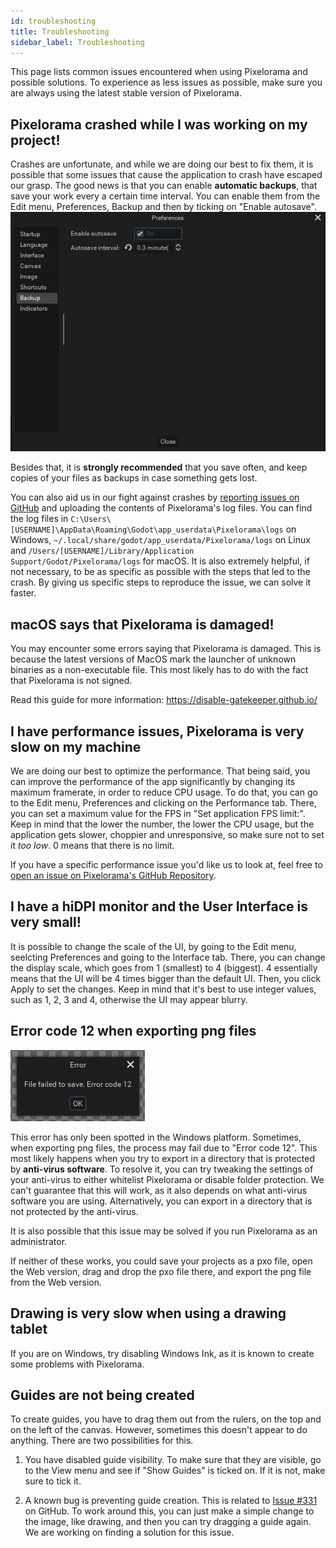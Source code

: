 ```yaml
---
id: troubleshooting
title: Troubleshooting
sidebar_label: Troubleshooting
---
```


This page lists common issues encountered when using Pixelorama and possible solutions. To experience as less issues as possible, make sure you are always using the latest stable version of Pixelorama.

## Pixelorama crashed while I was working on my project!
Crashes are unfortunate, and while we are doing our best to fix them, it is possible that some issues that cause the application to crash have escaped our grasp. The good news is that you can enable **automatic backups**, that save your work every a certain time interval. You can enable them from the Edit menu, Preferences, Backup and then by ticking on "Enable autosave".
![Enable Autosave](../static/img/enable_autosave.png)

Besides that, it is **strongly recommended** that you save often, and keep copies of your files as backups in case something gets lost.

You can also aid us in our fight against crashes by [reporting issues on GitHub](https://github.com/Orama-Interactive/Pixelorama/issues) and uploading the contents of Pixelorama's log files. You can find the log files in `C:\Users\[USERNAME]\AppData\Roaming\Godot\app_userdata\Pixelorama\logs` on Windows, `~/.local/share/godot/app_userdata/Pixelorama/logs` on Linux and `/Users/[USERNAME]/Library/Application Support/Godot/Pixelorama/logs` for macOS. It is also extremely helpful, if not necessary, to be as specific as possible with the steps that led to the crash. By giving us specific steps to reproduce the issue, we can solve it faster.


## macOS says that Pixelorama is damaged!
You may encounter some errors saying that Pixelorama is damaged. This is because the latest versions of MacOS mark the launcher of unknown binaries as a non-executable file. This most likely has to do with the fact that Pixelorama is not signed. 

Read this guide for more information: https://disable-gatekeeper.github.io/


## I have performance issues, Pixelorama is very slow on my machine
We are doing our best to optimize the performance. That being said, you can improve the performance of the app significantly by changing its maximum framerate, in order to reduce CPU usage. To do that, you can go to the Edit menu, Preferences and clicking on the Performance tab. There, you can set a maximum value for the FPS in "Set application FPS limit:". Keep in mind that the lower the number, the lower the CPU usage, but the application gets slower, choppier and unresponsive, so make sure not to set it *too low*. 0 means that there is no limit.

If you have a specific performance issue you'd like us to look at, feel free to [open an issue on Pixelorama's GitHub Repository](https://github.com/Orama-Interactive/Pixelorama/issues).


## I have a hiDPI monitor and the User Interface is very small!
It is possible to change the scale of the UI, by going to the Edit menu, seelcting Preferences and going to the Interface tab. There, you can change the display scale, which goes from 1 (smallest) to 4 (biggest). 4 essentially means that the UI will be 4 times bigger than the default UI. Then, you click Apply to set the changes. Keep in mind that it's best to use integer values, such as 1, 2, 3 and 4, otherwise the UI may appear blurry.


## Error code 12 when exporting png files
![Error code 12](../static/img/error_code_12.png)

This error has only been spotted in the Windows platform. Sometimes, when exporting png files, the process may fail due to "Error code 12". This most likely happens when you try to export in a directory that is protected by **anti-virus software**. To resolve it, you can try tweaking the settings of your anti-virus to either whitelist Pixelorama or disable folder protection. We can't guarantee that this will work, as it also depends on what anti-virus software you are using. Alternatively, you can export in a directory that is not protected by the anti-virus.

It is also possible that this issue may be solved if you run Pixelorama as an administrator.

If neither of these works, you could save your projects as a pxo file, open the Web version, drag and drop the pxo file there, and export the png file from the Web version.


## Drawing is very slow when using a drawing tablet
If you are on Windows, try disabling Windows Ink, as it is known to create some problems with Pixelorama.


## Guides are not being created
To create guides, you have to drag them out from the rulers, on the top and on the left of the canvas. However, sometimes this doesn't appear to do anything. There are two possibilities for this.

1) You have disabled guide visibility. To make sure that they are visible, go to the View menu and see if "Show Guides" is ticked on. If it is not, make sure to tick it.

2) A known bug is preventing guide creation. This is related to [Issue #331](https://github.com/Orama-Interactive/Pixelorama/issues/331) on GitHub. To work around this, you can just make a simple change to the image, like drawing, and then you can try dragging a guide again. We are working on finding a solution for this issue.
